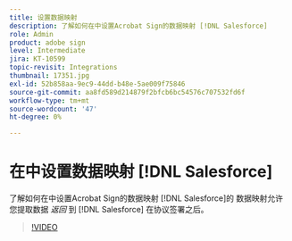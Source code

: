 ```yaml
---
title: 设置数据映射
description: 了解如何在中设置Acrobat Sign的数据映射 [!DNL Salesforce]
role: Admin
product: adobe sign
level: Intermediate
jira: KT-10599
topic-revisit: Integrations
thumbnail: 17351.jpg
exl-id: 52b858aa-9ec9-44dd-b48e-5ae009f75846
source-git-commit: aa8fd589d214879f2bfcb6bc54576c707532fd6f
workflow-type: tm+mt
source-wordcount: '47'
ht-degree: 0%

---
```


# 在中设置数据映射 [!DNL Salesforce]

了解如何在中设置Acrobat Sign的数据映射 [!DNL Salesforce]的 数据映射允许您提取数据 _返回_ 到 [!DNL Salesforce] 在协议签署之后。

>[!VIDEO](https://video.tv.adobe.com/v/3409073?quality=12&learn=on&hidetitle=true)
